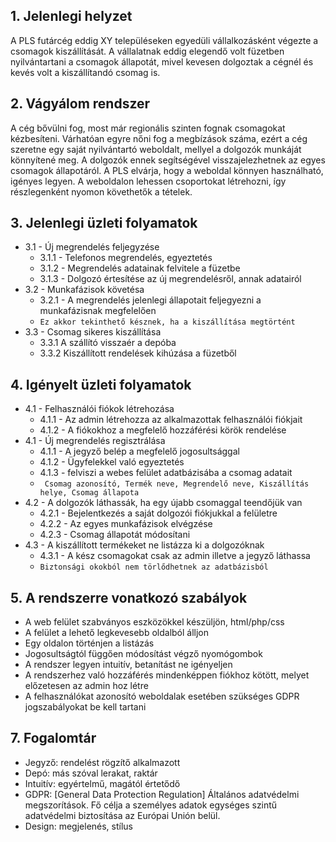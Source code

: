 ## 1. Jelenlegi helyzet

A PLS futárcég eddig XY településeken egyedüli vállalkozásként végezte a csomagok kiszállítását.
A vállalatnak eddig elegendő volt füzetben nyilvántartani a csomagok állapotát, mivel kevesen dolgoztak a cégnél és kevés volt a kiszállítandó csomag is.


## 2. Vágyálom rendszer

A cég bővülni fog, most már regionális szinten fognak csomagokat kézbesíteni.
Várhatóan egyre nőni fog a megbízások száma, ezért a cég szeretne egy saját nyilvántartó weboldalt, mellyel a dolgozók munkáját könnyítené meg.
A dolgozók ennek segítségével visszajelezhetnek az egyes csomagok állapotáról. A PLS elvárja, hogy a weboldal könnyen használható, igényes legyen.
A weboldalon lehessen csoportokat létrehozni, így részlegenként nyomon követhetők a tételek.

## 3. Jelenlegi üzleti folyamatok
- 3.1 - Új megrendelés feljegyzése
	- 3.1.1 - Telefonos megrendelés, egyeztetés
	- 3.1.2 - Megrendelés adatainak felvitele a füzetbe
	- 3.1.3 - Dolgozó értesítése az új megrendelésről, annak adatairól
- 3.2 - Munkafázisok követésa
   - 3.2.1 - A megrendelés jelenlegi állapotait feljegyezni a munkafázisnak megfelelően
   - `Ez akkor tekinthető késznek, ha a kiszállítása megtörtént`
 - 3.3 - Csomag sikeres kiszállítása
    - 3.3.1 A szállító visszaér a depóba 
    - 3.3.2 Kiszállított rendelések kihúzása a füzetből



## 4. Igényelt üzleti folyamatok
- 4.1 - Felhasználói fiókok létrehozása
    - 4.1.1 - Az admin létrehozza az alkalmazottak felhasználói fiókjait
    - 4.1.2 - A fiókokhoz a megfelelő hozzáférési körök rendelése
- 4.1 - Új megrendelés regisztrálása
    - 4.1.1 - A jegyző belép a megfelelő jogosultsággal
    - 4.1.2 - Ügyfelekkel való egyeztetés
    - 4.1.3 - felviszi a webes felület adatbázisába a csomag adatait
    - ` Csomag azonosító, Termék neve, Megrendelő neve, Kiszállítás helye, Csomag állapota`
- 4.2 - A dolgozók láthassák, ha egy újabb csomaggal teendőjük van
    - 4.2.1 - Bejelentkezés a saját dolgozói fiókjukkal a felületre
    - 4.2.2 - Az egyes munkafázisok elvégzése
    - 4.2.3 - Csomag állapotát módosítani
- 4.3 - A kiszállított termékeket ne listázza ki a dolgozóknak
    - 4.3.1 - A kész csomagokat  csak az admin illetve a jegyző láthassa
    - `Biztonsági okokból nem törlődhetnek az adatbázisból`
        




## 5. A rendszerre vonatkozó szabályok
- A web felület szabványos eszközökkel készüljön, html/php/css
- A felület a lehető legkevesebb oldalból álljon
- Egy oldalon történjen a listázás
- Jogosultságtól függően módosítást végző nyomógombok
- A rendszer legyen intuitív, betanítást ne igényeljen
- A rendszerhez való hozzáférés mindenképpen fiókhoz kötött, melyet előzetesen az admin hoz létre
- A felhasználókat azonosító weboldalak esetében szükséges GDPR jogszabályokat be kell tartani


## 7. Fogalomtár

- Jegyző: rendelést rögzítő alkalmazott
- Depó: más szóval lerakat, raktár
- Intuitív: egyértelmű, magától értetődő
- GDPR: [General Data Protection Regulation] Általános adatvédelmi megszorítások. Fő célja a személyes adatok egységes szintű adatvédelmi biztosítása az Európai Unión belül.
- Design: megjelenés, stílus
